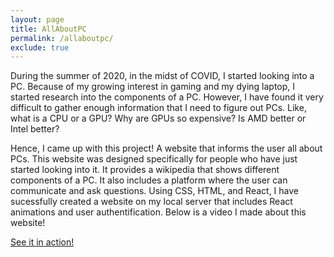 ```yaml
---
layout: page
title: AllAboutPC
permalink: /allaboutpc/
exclude: true
---
```


During the summer of 2020, in the midst of COVID, I started looking into a PC. Because of my growing interest in gaming and my dying laptop, I started research into the components of a PC. However, I have found it very difficult to gather enough information that I need to figure out PCs. Like, what is a CPU or a GPU? Why are GPUs so expensive? Is AMD better or Intel better?

Hence, I came up with this project! A website that informs the user all about PCs. This website was designed specifically for people who have just started looking into it. It provides a wikipedia that shows different components of a PC. It also includes a platform where the user can communicate and ask questions. Using CSS, HTML, and React, I have sucessfully created a website on my local server that includes React animations and user authentification. Below is a video I made about this website!

[See it in action!](https://www.youtube.com/watch?v=Fm7WJDabT0c&ab_channel=CeciliaLi)